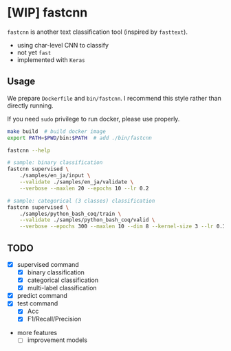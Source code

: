 # [WIP] fastcnn

`fastcnn` is another text classification tool (inspired by `fasttext`).

- using char-level CNN to classify
- not yet `fast`
- implemented with `Keras`

## Usage

We prepare `Dockerfile` and `bin/fastcnn`.
I recommend this style rather than directly running.

If you need `sudo` privilege to run docker, please use properly.

```bash
make build  # build docker image
export PATH=$PWD/bin:$PATH  # add ./bin/fastcnn

fastcnn --help

# sample: binary classification
fastcnn supervised \
    ./samples/en_ja/input \
    --validate ./samples/en_ja/validate \
    --verbose --maxlen 20 --epochs 10 --lr 0.2

# sample: categorical (3 classes) classification
fastcnn supervised \
    ./samples/python_bash_coq/train \
    --validate ./samples/python_bash_coq/valid \
    --verbose --epochs 300 --maxlen 10 --dim 8 --kernel-size 3 --lr 0.3 --clip-norm 2.0
```

## TODO

- [x] supervised command
    - [x] binary classification
    - [x] categorical classification
    - [x] multi-label classification
- [x] predict command
- [x] test command
    - [x] Acc
    - [x] F1/Recall/Precision
- more features
    - [ ] improvement models
